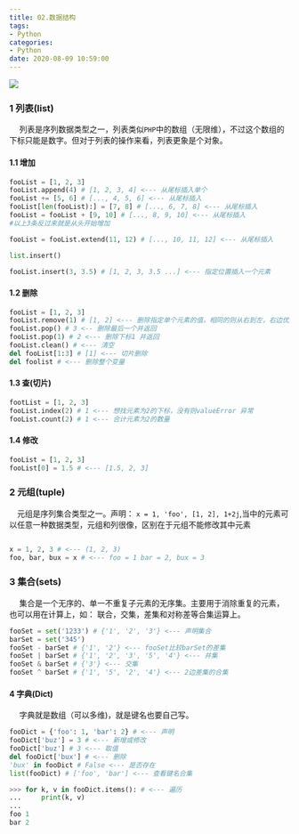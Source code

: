 ```yaml
---
title: 02.数据结构
tags:
- Python
categories:
- Python
date: 2020-08-09 10:59:00
---
```

![](http://qiniu.wuchuheng.com/images/0_12tS3uGG7IBM6LIH.png)

### 1 列表(list)

&emsp; 列表是序列数据类型之一，列表类似`PHP`中的数组（无限维），不过这个数组的下标只能是数字。但对于列表的操作来看，列表更象是个对象。
#### 1.1 增加
``` python
fooList = [1, 2, 3]
fooList.append(4) # [1, 2, 3, 4] <--- 从尾标插入单个
fooList += [5, 6] # [..., 4, 5, 6] <--- 从尾标插入
fooList[len(fooList):] = [7, 8] # [..., 6, 7, 8] <--- 从尾标插入
fooList = fooList + [9, 10] # [..., 8, 9, 10] <--- 从尾标插入
#以上3条反过来就是从头开始增加

fooList = fooList.extend(11, 12) # [..., 10, 11, 12] <--- 从尾标插入

list.insert()

fooList.insert(3, 3.5) # [1, 2, 3, 3.5 ...] <--- 指定位置插入一个元素 
```
<!--more-->
#### 1.2 删除
``` python
fooList = [1, 2, 3]
fooList.remove(1) # [1, 2] <--- 删除指定单个元素的值，相同的则从右到左，右边优先,没有则抛出异常
fooList.pop() # 3 <-- 删除最后一个并返回
fooList.pop(1) # 2 <--- 删除下标1 并返回
fooList.clean() # <--- 清空
del fooList[1:3] # [1] <--- 切片删除 
del foolist # <--- 删除整个变量
```
#### 1.3 查(切片)
``` python
footList = [1, 2, 3]
fooList.index(2) # 1 <--- 想找元素为2的下标，没有则valueError 异常
fooList.count(2) # 1 <--- 合计元素为2的数量
```

#### 1.4 修改
``` python
fooList = [1, 2, 3]
fooList[0] = 1.5 # <--- [1.5, 2, 3]
```

### 2 元组(tuple)

&emsp;元组是序列集合类型之一。声明： `x = 1, 'foo', [1, 2], 1+2j`,当中的元素可以任意一种数据类型，元组和列很像，区别在于元组不能修改其中元素
``` python

x = 1, 2, 3 # <--- (1, 2, 3)
foo, bar, bux = x # <--- foo = 1 bar = 2, bux = 3
```

### 3 集合(sets)

&emsp; 集合是一个无序的、单一不重复子元素的无序集。主要用于消除重复的元素，也可以用在计算上，如： 联合，交集，差集和对称差等合集运算上。
``` python
fooSet = set('1233') # {'1', '2', '3'} <--- 声明集合
barSet = set('345')
fooSet - barSet # {'1', '2'} <--- fooSet比较barSet的差集
fooSet | barSet # {'1', '2', '3', '5', '4'} <--- 并集
fooSet & barSet # {'3'} <--- 交集
fooSet ^ barSet # {'1', '5', '2', '4'} <--- 2边差集的合集
```

#### 4 字典(Dict)

&emsp; 字典就是数组（可以多维)，就是键名也要自己写。

``` python
fooDict = {'foo': 1, 'bar': 2} # <--- 声明
fooDict['buz'] = 3 # <--- 新增或修改
fooDict['buz'] # 3 <--- 取值
del fooDict['bux'] # <--- 删除
'bux' in fooDict # False <--- 是否存在
list(fooDict) # ['foo', 'bar'] <--- 查看键名合集

>>> for k, v in fooDict.items(): # <--- 遍历 
...     print(k, v)
... 
foo 1
bar 2

```